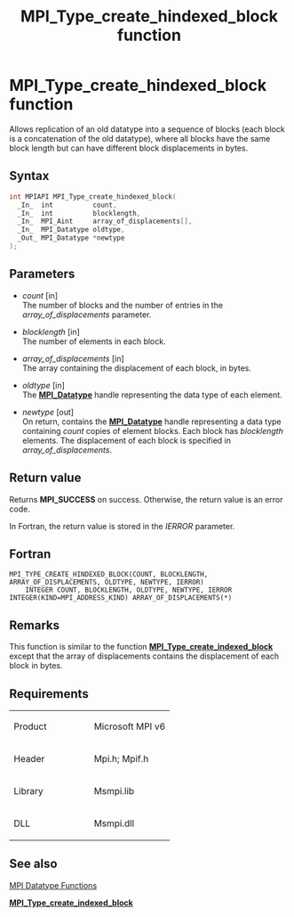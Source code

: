 ﻿---
title: MPI_Type_create_hindexed_block function
TOCTitle: MPI_Type_create_hindexed_block function
ms:assetid: ED5D334D-FE5E-4259-A679-82B38C750873
ms:mtpsurl: https://msdn.microsoft.com/en-us/library/Dn985834(v=VS.85)
ms:contentKeyID: 65288038
ms.date: 03/28/2018
mtps_version: v=VS.85
f1_keywords:
- MPI_TYPE_CREATE_HINDEXED_BLOCK
- mpif/MPI_Type_create_hindexed_block
- mpi/MPI_TYPE_CREATE_HINDEXED_BLOCK
dev_langs:
- C++
- C
api_location:
- Msmpi.dll
api_name:
- MPI_Type_create_hindexed_block
api_type:
- DLLExport
product:
- Windows
topic_type:
- apiref
- kbSyntax
product_family_name: VS
ROBOTS: INDEX,FOLLOW
---

# MPI\_Type\_create\_hindexed\_block function

Allows replication of an old datatype into a sequence of blocks (each block is a concatenation of the old datatype), where all blocks have the same block length but can have different block displacements in bytes.

## Syntax

``` c++
int MPIAPI MPI_Type_create_hindexed_block(
  _In_  int          count,
  _In_  int          blocklength,
  _In_  MPI_Aint     array_of_displacements[],
  _In_  MPI_Datatype oldtype,
  _Out_ MPI_Datatype *newtype
);
```

## Parameters

  - *count* \[in\]  
    The number of blocks and the number of entries in the *array\_of\_displacements* parameter.

  - *blocklength* \[in\]  
    The number of elements in each block.

  - *array\_of\_displacements* \[in\]  
    The array containing the displacement of each block, in bytes.

  - *oldtype* \[in\]  
    The [**MPI\_Datatype**](mpi-datatype-enumeration.md) handle representing the data type of each element.

  - *newtype* \[out\]  
    On return, contains the [**MPI\_Datatype**](mpi-datatype-enumeration.md) handle representing a data type containing *count* copies of element blocks. Each block has *blocklength* elements. The displacement of each block is specified in *array\_of\_displacements*.

## Return value

Returns **MPI\_SUCCESS** on success. Otherwise, the return value is an error code.

In Fortran, the return value is stored in the *IERROR* parameter.

## Fortran

    MPI_TYPE_CREATE_HINDEXED_BLOCK(COUNT, BLOCKLENGTH, ARRAY_OF_DISPLACEMENTS, OLDTYPE, NEWTYPE, IERROR)
        INTEGER COUNT, BLOCKLENGTH, OLDTYPE, NEWTYPE, IERROR
    INTEGER(KIND=MPI_ADDRESS_KIND) ARRAY_OF_DISPLACEMENTS(*)

## Remarks

This function is similar to the function [**MPI\_Type\_create\_indexed\_block**](mpi-type-create-indexed-block-function.md) except that the array of displacements contains the displacement of each block in bytes.

## Requirements

<table>
<colgroup>
<col style="width: 50%" />
<col style="width: 50%" />
</colgroup>
<tbody>
<tr class="odd">
<td><p>Product</p></td>
<td><p>Microsoft MPI v6</p></td>
</tr>
<tr class="even">
<td><p>Header</p></td>
<td>Mpi.h;
Mpif.h</td>
</tr>
<tr class="odd">
<td><p>Library</p></td>
<td>Msmpi.lib</td>
</tr>
<tr class="even">
<td><p>DLL</p></td>
<td>Msmpi.dll</td>
</tr>
</tbody>
</table>


## See also

[MPI Datatype Functions](mpi-datatype-functions.md)

[**MPI\_Type\_create\_indexed\_block**](mpi-type-create-indexed-block-function.md)


